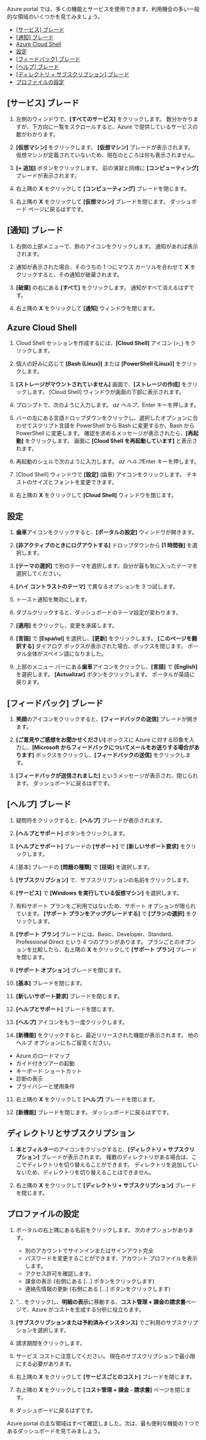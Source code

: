 Azure portal では、多くの機能とサービスを使用できます。利用機会の多い一般的な領域のいくつかを見てみましょう。

- [[サービス] ブレード](#services-blade)
- [[通知] ブレード](#notifications-blade)
- [Azure Cloud Shell](#cloud-shell)
- [設定](#settings-blade)
- [[フィードバック] ブレード](#feedback-blade)
- [[ヘルプ] ブレード](#help-blade)
- [[ディレクトリ + サブスクリプション] ブレード](#subscriptions-blade)
- [プロファイルの設定](#profile-blade)

<a name="services-blade"></a>

## <a name="services-blade"></a>[サービス] ブレード

1. 左側のウィンドウで、**[すべてのサービス]** をクリックします。 数分かかりますが、下方向に一覧をスクロールすると、Azure で提供しているサービスの数がわかります。

1. **[仮想マシン]** をクリックします。 **[仮想マシン]** ブレードが表示されます。 仮想マシンが定義されていないため、現在のところは何も表示されません。

1. **[+ 追加]** ボタンをクリックします。 前の演習と同様に **[コンピューティング]** ブレードが表示されます。

1. 右上隅の **X** をクリックして **[コンピューティング]** ブレードを閉じます。

1. 右上隅の **X** をクリックして **[仮想マシン]** ブレードを閉じます。 ダッシュボード ページに戻るはずです。

<a name="notifications-blade"></a>

## <a name="notifications-blade"></a>[通知] ブレード

1. 右側の上部メニューで、鈴のアイコンをクリックします。 通知があれば表示されます。

1. 通知が表示された場合、そのうちの 1 つにマウス カーソルを合わせて **X** をクリックすると、その通知が破棄されます。

1. **[破棄]** の右にある **[すべて]** をクリックします。 通知がすべて消えるはずです。

1. 右上隅の **X** をクリックして **[通知]** ウィンドウを閉じます。

<a name="cloud-shell"></a>

## <a name="azure-cloud-shell"></a>Azure Cloud Shell

1. Cloud Shell セッションを作成するには、**[Cloud Shell]** アイコン (>_) をクリックします。

1. 個人の好みに応じて **[Bash (Linux)]** または **[PowerShell (Linux)]** をクリックします。

1. **[ストレージがマウントされていません]** 画面で、**[ストレージの作成]** をクリックします。 [Cloud Shell] ウィンドウが画面の下部に表示されます。

1. プロンプトで、次のように入力します。 *az ヘルプ*、Enter キーを押します。

1. バーの左にある言語ドロップダウンをクリックし、選択したオプションに合わせてスクリプト言語を PowerShell から Bash に変更するか、Bash から PowerShell に変更します。 確認を求めるメッセージが表示されたら、**[再起動]** をクリックします。 画面に **[Cloud Shell を再起動しています]** と表示されます。

1. 再起動のシェルで次のように入力します。 *az ヘルプ*Enter キーを押します。

1. [Cloud Shell] ウィンドウで **[設定]** (歯車) アイコンをクリックします。 テキストのサイズとフォントを変更できます。

1. 右上隅の **X** をクリックして **[Cloud Shell]** ウィンドウを閉じます。

<a name="settings-blade"></a>

## <a name="settings"></a>設定

1. **歯車**アイコンをクリックすると、**[ポータルの設定]** ウィンドウが開きます。

1. **[非アクティブのときにログアウトする]** ドロップダウンから **[1 時間後]** を選択します。

1. **[テーマの選択]** で別のテーマを選択します。自分が最も気に入ったテーマを選択してください。

1. **[ハイ コントラストのテーマ]** で異なるオプションを 3 つ試します。

1. トースト通知を無効にします。

1. ダブルクリックすると、ダッシュボードのテーマ設定が変わります。

1. **[適用]** をクリックし、変更を承諾します。

1. **[言語]** で **[Español]** を選択し、**[更新]** をクリックします。 **[このページを翻訳する]** ダイアログ ボックスが表示された場合、ボックスを閉じます。 ポータル全体がスペイン語になりました。

1. 上部のメニュー バーにある**歯車**アイコンをクリックし、**[言語]** で **[English]** を選択します。 **[Actualizar]** ボタンをクリックします。 ポータルが英語に戻ります。

<a name="feedback-blade"></a>

## <a name="feedback-blade"></a>[フィードバック] ブレード

1. **笑顔**のアイコンをクリックすると、**[フィードバックの送信]** ブレードが開きます。

1. **[ご意見やご感想をお聞かせください]** ボックスに Azure に対する印象を入力し、**[Microsoft からフィードバックについてメールをお送りする場合があります]** ボックスをクリックし、**[フィードバックの送信]** をクリックします。

1. **[フィードバックが送信されました]** というメッセージが表示され、閉じられます。 ダッシュボードに戻るはずです。

<a name="help-blade"></a>

## <a name="help-blade"></a>[ヘルプ] ブレード

1. 疑問符をクリックすると、**[ヘルプ]** ブレードが表示されます。

1. **[ヘルプとサポート]** ボタンをクリックします。

1. **[ヘルプとサポート]** ブレードの **[サポート]** で **[新しいサポート要求]** をクリックします。

1. [基本] ブレードの **[問題の種類]** で **[技術]** を選択します。

1. **[サブスクリプション]** で、サブスクリプションの名前をクリックします。

1. **[サービス]** で **[Windows を実行している仮想マシン]** を選択します。

1. 有料サポート プランをご利用ではないため、サポート オプションが限られています。 **[サポート プランをアップグレードする]** で **[プランの選択]** をクリックします。

1. **[サポート プラン]** ブレードには、Basic、Developer、Standard、Professional Direct という 4 つのプランがあります。 プランごとのオプションを比較したら、右上隅の **X** をクリックして **[サポート プラン]** ブレードを閉じます。

1. **[サポート オプション]** ブレードを閉じます。

1. **[基本]** ブレードを閉じます。

1. **[新しいサポート要求]** ブレードを閉じます。

1. **[ヘルプとサポート]** ブレードを閉じます。

1. **[ヘルプ]** アイコンをもう一度クリックします。

1. **[新機能]** をクリックすると、最近リリースされた機能が表示されます。 他のヘルプ オプションにもご留意ください。

- Azure のロードマップ
- ガイド付きツアーの起動
- キーボード ショートカット
- 診断の表示
- プライバシーと使用条件

11. 右上隅の **X** をクリックして **[ヘルプ]** ブレードを閉じます。

11. **[新機能]** ブレードを閉じます。 ダッシュボードに戻るはずです。

<a name="subscription-blade"></a>

## <a name="directory-and-subscription"></a>ディレクトリとサブスクリプション

1. **本とフィルター**のアイコンをクリックすると、**[ディレクトリ + サブスクリプション]** ブレードが表示されます。  複数のディレクトリがある場合は、ここでディレクトリを切り替えることができます。 ディレクトリを追加していないため、ディレクトリを切り替えることはできません。

1. 右上隅の **X** をクリックして **[ディレクトリ + サブスクリプション]** ブレードを閉じます。

<a name="profile-blade"></a>

## <a name="profile-settings"></a>プロファイルの設定

1. ポータルの右上隅にある名前をクリックします。 次のオプションがあります。

    - 別のアカウントでサインインまたはサインアウト完全
    - パスワードを変更することができます、アカウント プロファイルを表示します。
    - アクセス許可を確認します。
    - 課金の表示 (右側にある [...] ボタンをクリックします)
    - 連絡先情報の更新 (右側にある [...] ボタンをクリックします)

1. "... をクリックし、**明細の表示**に移動する、**コスト管理 + 課金の請求書**ページで、Azure がコストを生成する分析に役立ちます。

1. **[サブスクリプションまたは予約済みインスタンス]** でご利用のサブスクリプションを選択します。

1. 請求期間をクリックします。

1. サービス コストに注意してください。 現在のサブスクリプションで最小限にする必要があります。

1. 右上隅の **X** をクリックして **[サービスごとのコスト]** ブレードを閉じます。

1. 右上隅の **X** をクリックして **[コスト管理 + 課金 - 請求書]** ページを閉じます。

1. ダッシュボードに戻るはずです。

Azure portal の主な領域はすべて確認しました。次は、最も便利な機能の 1 つであるダッシュボードを見てみましょう。